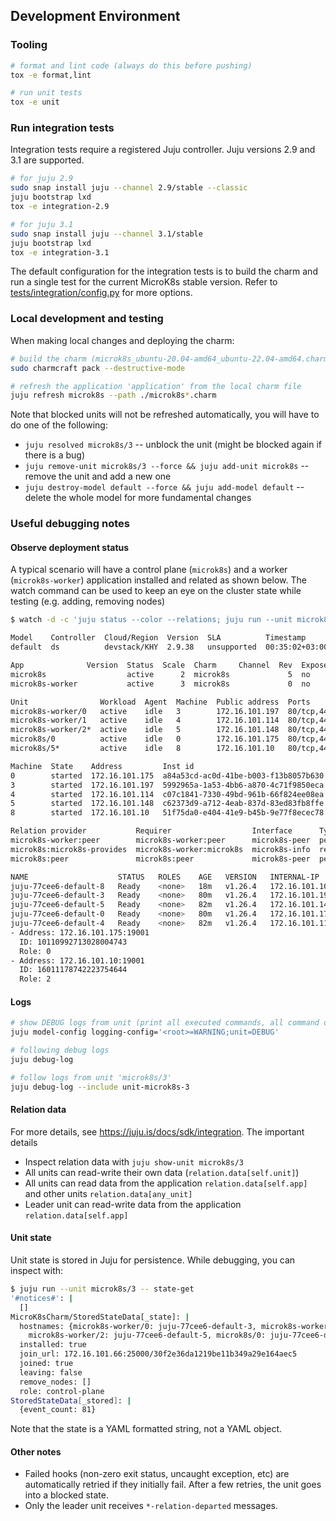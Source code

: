 ## Development Environment

### Tooling

```bash
# format and lint code (always do this before pushing)
tox -e format,lint

# run unit tests
tox -e unit
```

### Run integration tests

Integration tests require a registered Juju controller. Juju versions 2.9 and 3.1 are supported.

```bash
# for juju 2.9
sudo snap install juju --channel 2.9/stable --classic
juju bootstrap lxd
tox -e integration-2.9

# for juju 3.1
sudo snap install juju --channel 3.1/stable
juju bootstrap lxd
tox -e integration-3.1
```

The default configuration for the integration tests is to build the charm and run a single test for the current MicroK8s stable version. Refer to [tests/integration/config.py](../tests/integration/config.py) for more options.

### Local development and testing

When making local changes and deploying the charm:

```bash
# build the charm (microk8s_ubuntu-20.04-amd64_ubuntu-22.04-amd64.charm)
sudo charmcraft pack --destructive-mode

# refresh the application 'application' from the local charm file
juju refresh microk8s --path ./microk8s*.charm
```

Note that blocked units will not be refreshed automatically, you will have to do one of the following:

- `juju resolved microk8s/3` -- unblock the unit (might be blocked again if there is a bug)
- `juju remove-unit microk8s/3 --force && juju add-unit microk8s` -- remove the unit and add a new one
- `juju destroy-model default --force && juju add-model default` -- delete the whole model for more fundamental changes

### Useful debugging notes

#### Observe deployment status

A typical scenario will have a control plane (`microk8s`) and a worker (`microk8s-worker`) application installed and related as shown below. The watch command can be used to keep an eye on the cluster state while testing (e.g. adding, removing nodes)

```bash
$ watch -d -c 'juju status --color --relations; juju run --unit microk8s/leader -- "microk8s kubectl get node -A -o wide; cat /var/snap/microk8s/current/var/kubernetes/backend/cluster.yaml"'

Model    Controller  Cloud/Region  Version  SLA          Timestamp
default  ds          devstack/KHY  2.9.38   unsupported  00:35:02+03:00

App              Version  Status  Scale  Charm     Channel  Rev  Exposed  Message
microk8s                  active      2  microk8s             5  no       node is ready
microk8s-worker           active      3  microk8s             0  no       node is ready

Unit                Workload  Agent  Machine  Public address  Ports                     Message
microk8s-worker/0   active    idle   3        172.16.101.197  80/tcp,443/tcp            node is ready
microk8s-worker/1   active    idle   4        172.16.101.114  80/tcp,443/tcp            node is ready
microk8s-worker/2*  active    idle   5        172.16.101.148  80/tcp,443/tcp            node is ready
microk8s/0          active    idle   0        172.16.101.175  80/tcp,443/tcp,16443/tcp  node is ready
microk8s/5*         active    idle   8        172.16.101.10   80/tcp,443/tcp,16443/tcp  node is ready

Machine  State    Address         Inst id                               Series  AZ    Message
0        started  172.16.101.175  a84a53cd-ac0d-41be-b003-f13b8057b630  focal   nova  ACTIVE
3        started  172.16.101.197  5992965a-1a53-4bb6-a870-4c71f9850eca  focal   nova  ACTIVE
4        started  172.16.101.114  c07c1841-7330-49bd-961b-66f824ee08ea  focal   nova  ACTIVE
5        started  172.16.101.148  c62373d9-a712-4eab-837d-83ed83fb8ffe  focal   nova  ACTIVE
8        started  172.16.101.10   51f75da0-e404-41e9-b45b-9e77f8ecec78  focal   nova  ACTIVE

Relation provider           Requirer                  Interface      Type     Message
microk8s-worker:peer        microk8s-worker:peer      microk8s-peer  peer
microk8s:microk8s-provides  microk8s-worker:microk8s  microk8s-info  regular
microk8s:peer               microk8s:peer             microk8s-peer  peer

NAME                    STATUS   ROLES    AGE   VERSION   INTERNAL-IP      EXTERNAL-IP   OS-IMAGE             KERNEL-VERSION      CONTAINER-RUNTIME
juju-77cee6-default-8   Ready    <none>   18m   v1.26.4   172.16.101.10    <none>        Ubuntu 20.04.6 LTS   5.4.0-148-generic   containerd://1.6.15
juju-77cee6-default-3   Ready    <none>   80m   v1.26.4   172.16.101.197   <none>        Ubuntu 20.04.6 LTS   5.4.0-148-generic   containerd://1.6.15
juju-77cee6-default-5   Ready    <none>   82m   v1.26.4   172.16.101.148   <none>        Ubuntu 20.04.6 LTS   5.4.0-148-generic   containerd://1.6.15
juju-77cee6-default-0   Ready    <none>   80m   v1.26.4   172.16.101.175   <none>        Ubuntu 20.04.6 LTS   5.4.0-148-generic   containerd://1.6.15
juju-77cee6-default-4   Ready    <none>   82m   v1.26.4   172.16.101.114   <none>        Ubuntu 20.04.6 LTS   5.4.0-148-generic   containerd://1.6.15
- Address: 172.16.101.175:19001
  ID: 10110992713028004743
  Role: 0
- Address: 172.16.101.10:19001
  ID: 16011178742223754644
  Role: 2
```

#### Logs

```bash
# show DEBUG logs from unit (print all executed commands, all command outputs)
juju model-config logging-config='<root>=WARNING;unit=DEBUG'

# following debug logs
juju debug-log

# follow logs from unit 'microk8s/3'
juju debug-log --include unit-microk8s-3
```

#### Relation data

For more details, see https://juju.is/docs/sdk/integration. The important details

- Inspect relation data with `juju show-unit microk8s/3`
- All units can read-write their own data (`relation.data[self.unit]`)
- All units can read data from the application `relation.data[self.app]` and other units `relation.data[any_unit]`
- Leader unit can read-write data from the application `relation.data[self.app]`

#### Unit state

Unit state is stored in Juju for persistence. While debugging, you can inspect with:

```bash
$ juju run --unit microk8s/3 -- state-get
'#notices#': |
  []
MicroK8sCharm/StoredStateData[_state]: |
  hostnames: {microk8s-worker/0: juju-77cee6-default-3, microk8s-worker/1: juju-77cee6-default-4,
    microk8s-worker/2: juju-77cee6-default-5, microk8s/0: juju-77cee6-default-0, microk8s/4: juju-77cee6-default-7}
  installed: true
  join_url: 172.16.101.66:25000/30f2e36da1219be11b349a29e164aec5
  joined: true
  leaving: false
  remove_nodes: []
  role: control-plane
StoredStateData[_stored]: |
  {event_count: 81}
```

Note that the state is a YAML formatted string, not a YAML object.

#### Other notes

- Failed hooks (non-zero exit status, uncaught exception, etc) are automatically retried if they initially fail. After a few retries, the unit goes into a blocked state.
- Only the leader unit receives `*-relation-departed` messages.
